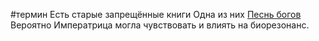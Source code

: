 \#термин 
Есть старые запрещённые книги
Одна из них [Песнь богов](%D0%9F%D0%B5%D1%81%D0%BD%D1%8C%20%D0%B1%D0%BE%D0%B3%D0%BE%D0%B2.md)
Вероятно Императрица могла чувствовать и влиять на биорезонанс.
